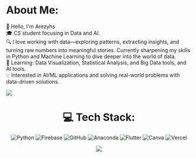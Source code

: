 

# About Me:
👋 Hello, I'm Arezyhs<br>
🎓 CS student focusing in Data and AI.<br>
🔍 I love working with data—exploring patterns, extracting insights, and turning raw numbers into meaningful stories. Currently sharpening my skills in Python and Machine Learning to dive deeper into the world of data.<br>
🌱 Learning: Data Visualization, Statistical Analysis, and Big Data tools, and AI tools.<br>
💡 Interested in AI/ML applications and solving real-world problems with data-driven solutions.<br>

![](https://github-readme-streak-stats.herokuapp.com/?user=arezyhs&theme=city_lights&hide_border=false)<br/>

<div align="center">

# 💻 Tech Stack:
![Python](https://img.shields.io/badge/python-3670A0?style=for-the-badge&logo=python&logoColor=ffdd54) ![Firebase](https://img.shields.io/badge/firebase-a08021?style=for-the-badge&logo=firebase&logoColor=ffcd34) ![GitHub](https://img.shields.io/badge/github-%23121011.svg?style=for-the-badge&logo=github&logoColor=white) ![Anaconda](https://img.shields.io/badge/Anaconda-%2344A833.svg?style=for-the-badge&logo=anaconda&logoColor=white) ![Flutter](https://img.shields.io/badge/Flutter-%2302569B.svg?style=for-the-badge&logo=Flutter&logoColor=white) ![Canva](https://img.shields.io/badge/Canva-%2300C4CC.svg?style=for-the-badge&logo=Canva&logoColor=white) ![Vercel](https://img.shields.io/badge/vercel-%23000000.svg?style=for-the-badge&logo=vercel&logoColor=white)

[![](https://visitcount.itsvg.in/api?id=arezyhs&icon=0&color=1)](https://visitcount.itsvg.in)

</div>

<!-- Proudly created with GPRM ( https://gprm.itsvg.in ) -->
